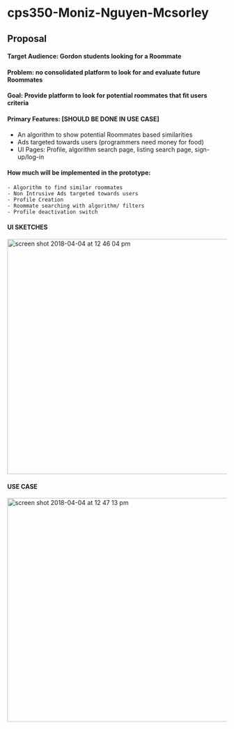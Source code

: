 # cps350-Moniz-Nguyen-Mcsorley

## Proposal

#### Target Audience: Gordon students looking for a Roommate
#### Problem: no consolidated platform to look for and evaluate future Roommates
#### Goal: Provide platform to look for potential roommates that fit users criteria
#### Primary Features: [SHOULD BE DONE IN USE CASE]
- An algorithm to show potential Roommates based similarities
- Ads targeted towards users (programmers need money for food)
- UI Pages: Profile, algorithm search page, listing search page, sign-up/log-in


#### How much will be implemented in the prototype:
	- Algorithm to find similar roommates
	- Non Intrusive Ads targeted towards users
	- Profile Creation
	- Roommate searching with algorithm/ filters
	- Profile deactivation switch

#### UI SKETCHES

<img width="539" alt="screen shot 2018-04-04 at 12 46 04 pm" src="https://user-images.githubusercontent.com/25459178/38321722-62f97cea-3806-11e8-8d89-6992373db6c9.png">


#### USE CASE
<img width="513" alt="screen shot 2018-04-04 at 12 47 13 pm" src="https://user-images.githubusercontent.com/25459178/38321734-6701ba96-3806-11e8-9694-3583623ed059.png">


